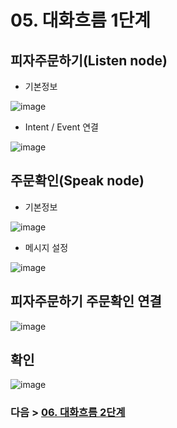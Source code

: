 # 05. 대화흐름 1단계
## 피자주문하기(Listen node)
- 기본정보

![image](https://user-images.githubusercontent.com/24771449/67614050-c290ec00-f7f0-11e9-8f22-560fdfed0f08.png)

- Intent / Event 연결

![image](https://user-images.githubusercontent.com/24771449/67614060-e6ecc880-f7f0-11e9-9c06-f60cfb0dfddd.png)

## 주문확인(Speak node)
- 기본정보

![image](https://user-images.githubusercontent.com/24771449/67614062-008e1000-f7f1-11e9-97a3-1df543947dff.png)

- 메시지 설정

![image](https://user-images.githubusercontent.com/24771449/67614071-169bd080-f7f1-11e9-896a-3789e1e469db.png)

## 피자주문하기 주문확인 연결

![image](https://user-images.githubusercontent.com/24771449/67614081-34693580-f7f1-11e9-8346-dd786f95cd1f.png)

## 확인

![image](https://user-images.githubusercontent.com/24771449/67614112-beb19980-f7f1-11e9-9a9c-8662dad2e281.png)

### 다음 > [06. 대화흐름 2단계](06.%20대화흐름%202단계.md)
